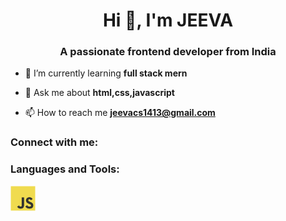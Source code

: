 <h1 align="center">Hi 👋, I'm JEEVA</h1>
<h3 align="center">A passionate frontend developer from India</h3>

- 🌱 I’m currently learning **full stack mern**

- 💬 Ask me about **html,css,javascript**

- 📫 How to reach me **jeevacs1413@gmail.com**

<h3 align="left">Connect with me:</h3>
<p align="left">
</p>

<h3 align="left">Languages and Tools:</h3>
<p align="left"> <a href="https://developer.mozilla.org/en-US/docs/Web/JavaScript" target="_blank" rel="noreferrer"> <img src="https://raw.githubusercontent.com/devicons/devicon/master/icons/javascript/javascript-original.svg" alt="javascript" width="40" height="40"/> </a> </p>
